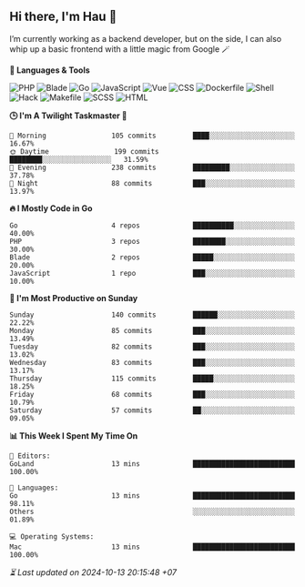 ## Hi there, I'm Hau 👋
I’m currently working as a backend developer, but on the side, I can also whip up a basic frontend with a little magic from Google 🪄

<!--START_SECTION:readme-stats-->
**💬 Languages & Tools**

![PHP](https://img.shields.io/badge/PHP-65.19%25-4F5D95?&logo=PHP&labelColor=151b23)
![Blade](https://img.shields.io/badge/Blade-26.32%25-f7523f?&logo=Blade&labelColor=151b23)
![Go](https://img.shields.io/badge/Go-04.22%25-00ADD8?&logo=Go&labelColor=151b23)
![JavaScript](https://img.shields.io/badge/JavaScript-02.40%25-f1e05a?&logo=JavaScript&labelColor=151b23)
![Vue](https://img.shields.io/badge/Vue-01.21%25-41b883?&logo=Vue&labelColor=151b23)
![CSS](https://img.shields.io/badge/CSS-00.29%25-563d7c?&logo=CSS&labelColor=151b23)
![Dockerfile](https://img.shields.io/badge/Dockerfile-00.13%25-384d54?&logo=Dockerfile&labelColor=151b23)
![Shell](https://img.shields.io/badge/Shell-00.09%25-89e051?&logo=Shell&labelColor=151b23)
![Hack](https://img.shields.io/badge/Hack-00.07%25-878787?&logo=Hack&labelColor=151b23)
![Makefile](https://img.shields.io/badge/Makefile-00.05%25-427819?&logo=Makefile&labelColor=151b23)
![SCSS](https://img.shields.io/badge/SCSS-00.02%25-c6538c?&logo=SCSS&labelColor=151b23)
![HTML](https://img.shields.io/badge/HTML-00.02%25-e34c26?&logo=HTML&labelColor=151b23)


**🕒 I'm A Twilight Taskmaster 🌆**

```text
🌅 Morning                105 commits         ████░░░░░░░░░░░░░░░░░░░░░   16.67%
🌞 Daytime                199 commits         ████████░░░░░░░░░░░░░░░░░   31.59%
🌆 Evening                238 commits         █████████░░░░░░░░░░░░░░░░   37.78%
🌙 Night                  88 commits          ███░░░░░░░░░░░░░░░░░░░░░░   13.97%
```

**🔥 I Mostly Code in Go**

```text
Go                       4 repos             ██████████░░░░░░░░░░░░░░░   40.00%
PHP                      3 repos             ████████░░░░░░░░░░░░░░░░░   30.00%
Blade                    2 repos             █████░░░░░░░░░░░░░░░░░░░░   20.00%
JavaScript               1 repo              ███░░░░░░░░░░░░░░░░░░░░░░   10.00%
```

**📅 I'm Most Productive on Sunday**

```text
Sunday                   140 commits         ██████░░░░░░░░░░░░░░░░░░░   22.22%
Monday                   85 commits          ███░░░░░░░░░░░░░░░░░░░░░░   13.49%
Tuesday                  82 commits          ███░░░░░░░░░░░░░░░░░░░░░░   13.02%
Wednesday                83 commits          ███░░░░░░░░░░░░░░░░░░░░░░   13.17%
Thursday                 115 commits         █████░░░░░░░░░░░░░░░░░░░░   18.25%
Friday                   68 commits          ███░░░░░░░░░░░░░░░░░░░░░░   10.79%
Saturday                 57 commits          ██░░░░░░░░░░░░░░░░░░░░░░░   09.05%
```

**📊 This Week I Spent My Time On**

```text
📝 Editors:
GoLand                   13 mins             █████████████████████████   100.00%

💬 Languages:
Go                       13 mins             █████████████████████████   98.11%
Others                                       ░░░░░░░░░░░░░░░░░░░░░░░░░   01.89%

💻 Operating Systems:
Mac                      13 mins             █████████████████████████   100.00%
```



*⏳ Last updated on 2024-10-13 20:15:48 +07*
<!--END_SECTION:readme-stats-->
